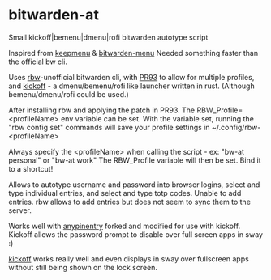 # bitwarden-at
Small kickoff|bemenu|dmenu|rofi bitwarden autotype script

Inspired from [keepmenu](https://github.com/firecat53/keepmenu) & [bitwarden-menu](https://github.com/firecat53/bitwarden-menu) Needed something faster than the official bw cli. 

Uses [rbw](https://github.com/doy/rbw)-unofficial bitwarden cli, with [PR93](https://github.com/doy/rbw/pull/93) to allow for multiple profiles, and [kickoff](https://github.com/j0ru/kickoff) - a dmenu/bemenu/rofi like launcher written in rust. (Although bemenu/dmenu/rofi could be used.)


After installing rbw and applying the patch in PR93. The RBW_Profile=\<profileName\> env variable can be set. 
With the variable set, running the "rbw config set" commands will save your profile settings in ~/.config/rbw-\<profileName\>

Always specify the \<profileName\> when calling the script - ex: "bw-at personal" or "bw-at work"
The RBW_Profile variable will then be set. Bind it to a shortcut!

Allows to autotype username and password into browser logins, select and type individual entries, and select and type totp codes.
Unable to add entries. rbw allows to add entries but does not seem to sync them to the server.

Works well with [anypinentry](https://github.com/fictitiousexistence/any-pinentry) forked and modified for use with kickoff.
Kickoff allows the password prompt to disable over full screen apps in sway :)

[kickoff](https://github.com/j0ru/kickoff) works really well and even displays in sway over fullscreen apps without still being shown on the lock screen. 




